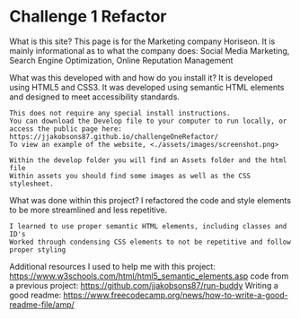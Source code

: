 # Challenge 1 Refactor 

What is this site? 
    This page is for the Marketing company Horiseon. 
    It is mainly informational as to what the company does: 
        Social Media Marketing,
        Search Engine Optimization, 
        Online Reputation Management 


What was this developed with and how do you install it? 
    It is developed using HTML5 and CSS3. It was developed using semantic HTML elements and designed to meet accessibility standards.
    
    This does not require any special install instructions. 
    You can download the Develop file to your computer to run locally, or access the public page here: https://jjakobsons87.github.io/challengeOneRefactor/ 
    To view an example of the website, <./assets/images/screenshot.png>

    Within the develop folder you will find an Assets folder and the html file 
    Within assets you should find some images as well as the CSS stylesheet. 


What was done within this project? 
    I refactored the code and style elements to be more streamlined and less repetitive. 

    I learned to use proper semantic HTML elements, including classes and ID's 
    Worked through condensing CSS elements to not be repetitive and follow proper styling 

Additional resources I used to help me with this project: 
    https://www.w3schools.com/html/html5_semantic_elements.asp 
    code from a previous project: https://github.com/jjakobsons87/run-buddy 
    Writing a good readme: https://www.freecodecamp.org/news/how-to-write-a-good-readme-file/amp/ 
   

